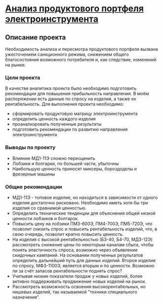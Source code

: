 # [Анализ продуктового портфеля электроинструмента](ABC.ipynb)

## Описание проекта
Необходимость анализа и пересмотра продуктового портфеля вызвана ужесточением санкционного режима, снижением общего благосостояния возможного потребителя и, как следствие, изменений на рынке.

### Цели проекта
В качестве аналитика проекта было необходимо подготовить рекомендации для повышения прибыльность направления.
В моём распоряжении есть данные по спросу на изделия, а также их рентабельность.
Для выполнения проекта необходимо:
* сформировать продуктовую матрицу электроинструмента
* определить ценность каждого изделия
* проанализровать полученные результаты
* подготовить рекомендации по развитию направления электроинструмента

### Выводы по проекту
* Влияние МД1-11Э сложно переоценить
* Лобзики и болгарки, по большей части, убыточны
* Наибольшую ценность приносят миксеры, бороздоделы и фрезерные машины

### Общие рекомендации
* МД1-11Э - топовое изделие, но находиться в зависимости от одного изделия достаточно рисковано. Необходимо иметь хотя бы три изделия со сравнимой ценностью.
* Определить технические тенденции для объяснения общей низкой ценности лобзиков и болгарок.
* Повысить цену на лобзики ПМ3-600Э, ПМ4-700Э, ПМ5-720Э, что позволит снизить спрос и повысить рентабельность изделий, что, в свою очередь, позволит кратно повысить ценность.
* На изделия с высокой рентабельностью (Б3-40, Б4-70, МД3-12Э) рассмотреть снижение цены по некоторым каналам сбыта, чтобы понять эластичность спроса, возможно через объявление скидочных кампаний. На основании полученных результатов определить дальнейший путь для данных изделий. Второе изделие по спросу, МФ3-1100Э, является вторым и по ценности. Возможно ли за счёт запасов рентабельности поднять спрос?
* Учитывая низкие показатели продаж у новых изделий, более активно поддерживать продвижение новых изделий на рынок. 
* Рассмотреть возможность освоения высокорентабельных, но нишевых изделий, так называемой "техники специального назначения".
